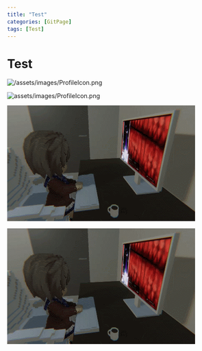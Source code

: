 ```yaml
---
title: "Test"
categories: [GitPage]
tags: [Test]
---
```


# Test

![/assets/images/ProfileIcon.png]()

![assets/images/ProfileIcon.png]()

![](/Image/screen.gif)

![](Image/screen.gif)